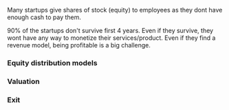 <!--
.. title: Why Good People Don't Work For Equity?
.. slug: employee-equity-vs-cash-when-to-choose-which
.. date: 2018-03-01 20:10:23 UTC+05:30
.. tags: startup, opinion, draft
.. category:
.. link:
.. description:
.. type: text
-->

Many startups give shares of stock (equity) to employees as they dont have enough cash to pay them.

90% of the startups don't survive first 4 years. Even if they survive, they wont have any way to monetize their services/product. Even if they find a revenue model, being profitable is a big challenge.


### Equity distribution models


### Valuation

### Exit
